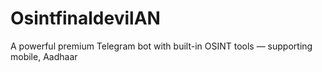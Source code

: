 # OsintfinaldevilAN
A powerful premium Telegram bot with built-in OSINT tools — supporting mobile, Aadhaar
